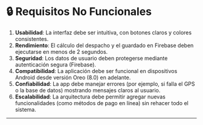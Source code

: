 # 🔒 Requisitos No Funcionales

1. **Usabilidad**: La interfaz debe ser intuitiva, con botones claros y colores consistentes.  
2. **Rendimiento**: El cálculo del despacho y el guardado en Firebase deben ejecutarse en menos de 2 segundos.  
3. **Seguridad**: Los datos de usuario deben protegerse mediante autenticación segura (Firebase).  
4. **Compatibilidad**: La aplicación debe ser funcional en dispositivos Android desde versión Oreo (8.0) en adelante.  
5. **Confiabilidad**: La app debe manejar errores (por ejemplo, si falla el GPS o la base de datos) mostrando mensajes claros al usuario.  
6. **Escalabilidad**: La arquitectura debe permitir agregar nuevas funcionalidades (como métodos de pago en línea) sin rehacer todo el sistema.  

---
